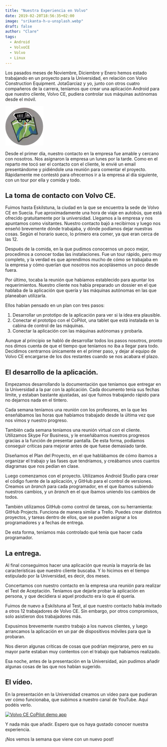 ```yaml
---
title: "Nuestra Experiencia en Volvo"
date: 2019-02-20T18:56:35+02:00
image: "srikanta-h-u-unsplash.webp"
draft: false
author: "Clare"
tags:
  - Android
  - VolvoCE
  - Volvo
  - Linux
---
```


Los pasados meses de Noviembre, Diciembre y Enero hemos estado trabajando en un proyecto para la Universidad, en relación con Volvo Construction Equipment. JotaGarciaz y yo, junto con otros cuatro compañeros de la carrera, teníamos que crear una aplicación Android para que nuestro cliente, Volvo CE, pudiera controlar sus máquinas autónomas desde el móvil.

![Logo de la app](logo-app.webp)

Desde el primer día, nuestro contacto en la empresa fue amable y cercano con nosotros. Nos asignaron la empresa un lunes por la tarde. Como en el reparto me tocó ser el contacto con el cliente, le envié un email presentándome y pidiéndole una reunión para comentar el proyecto. Rápidamente me contestó para ofrecernos ir a la empresa al día siguiente, con un tour por ella y comida y todo.

## La toma de contacto con Volvo CE.

Fuimos hasta Eskilstuna, la ciudad en la que se encuentra la sede de Volvo CE en Suecia. Fue aproximadamente una hora de viaje en autobús, que está ofrecido gratuitamente por la universidad. Llegamos a la empresa y nos apuntamos como visitantes. Nuestro contacto bajó a recibirnos y luego nos enseñó brevemente dónde trabajaba, y dónde podíamos dejar nuestras cosas. Según el horario sueco, lo primero era comer, ya que eran cerca de las 12.

Después de la comida, en la que pudimos conocernos un poco mejor, procedimos a conocer todas las instalaciones. Fue un tour rápido, pero muy completo, y la verdad es que aprendimos mucho de cómo se trabajaba en la empresa y cómo querían que nosotros nos acoplásemos un poco desde fuera.

Por último, tocaba la reunión que habíamos establecido para apuntar los requerimientos. Nuestro cliente nos había preparado un dossier en el que hablaba de la aplicación que quería y las máquinas autónomas en las que planeaban utilizarla.

Ellos habían pensado en un plan con tres pasos:

1. Desarrollar un prototipo de la aplicación para ver si la idea era plausible.
2. Conectar el prototipo con el CoPilot, una tablet que está instalada en la cabina de control de las máquinas.
3. Conectar la aplicación con las máquinas autónomas y probarla.

Aunque al principio se habló de desarrollar todos los pasos nosotros, pronto nos dimos cuenta de que el tiempo que teníamos no iba a llegar para todo. Decidimos centrarnos únicamente en el primer paso, y dejar al equipo de Volvo CE encargarse de los dos restantes cuando se nos acabara el plazo.

## El desarrollo de la aplicación.

Empezamos desarrollando la documentación que teníamos que entregar en la Universidad a la par con la aplicación. Cada documento tenía sus fechas límite, y estaban bastante ajustadas, así que fuimos trabajando rápido para no dejarnos nada en el tintero.

Cada semana teníamos una reunión con los profesores, en la que les enseñábamos las horas que habíamos trabajado desde la última vez que nos vimos y nuestro progreso.

También cada semana teníamos una reunión virtual con el cliente. Utilizamos Skype For Business, y le enseñábamos nuestros progresos gracias a la función de presentar pantalla. De esta forma, podíamos conseguir críticas para mejorar antes de que fuese demasiado tarde.

Diseñamos el Plan del Proyecto, en el que hablábamos de cómo íbamos a organizar el trabajo y las fases que tendríamos, y creábamos unos cuantos diagramas que nos pedían en clase.

Luego comenzamos con el proyecto. Utilizamos Android Studio para crear el código fuente de la aplicación, y GitHub para el control de versiones. Creamos un _branch_ para cada programador, en el que íbamos subiendo nuestros cambios, y un _branch_ en el que íbamos uniendo los cambios de todos.

También utilizamos GitHub como control de tareas, con su herramienta: GitHub Projects. Funciona de manera similar a Trello. Puedes crear distintos proyectos, y tareas dentro de ellos, que se pueden asignar a los programadores y a fechas de entrega.

De esta forma, teníamos más controlado qué tenía que hacer cada programador.

## La entrega.

Al final conseguimos hacer una aplicación que reunía la mayoría de las características que nuestro cliente buscaba. Y lo hicimos en el tiempo estipulado por la Universidad, es decir, dos meses.

Concertamos con nuestro contacto en la empresa una reunión para realizar el Test de Aceptación. Teníamos que dejarle probar la aplicación en persona, y que decidiera si aquel producto era lo que él quería.

Fuimos de nuevo a Eskilstuna al Test, al que nuestro contacto había invitado a otros 12 trabajadores de Volvo CE. Sin embargo, por otros compromisos, solo asistieron dos trabajadores más.

Expusimos brevemente nuestro trabajo a los nuevos clientes, y luego arrancamos la aplicación en un par de dispositivos móviles para que la probaran.

Nos dieron algunas críticas de cosas que podrían mejorarse, pero en su mayor parte estaban muy contentos con el trabajo que habíamos realizado.

Esa noche, antes de la presentación en la Universidad, aún pudimos añadir algunas cosas de las que nos habían sugerido.

## El vídeo.

En la presentación en la Universidad creamos un vídeo para que pudieran ver cómo funcionaba, que subimos a nuestro canal de YouTube. Aquí podéis verlo.

[![Volvo CE CoPilot demo app](https://img.youtube.com/vi/27wzuZg3A7I/0.jpg)](https://youtu.be/27wzuZg3A7I "Volvo CE CoPilot demo app")

Y nada más que añadir. Espero que os haya gustado conocer nuestra experiencia.

¡Nos vemos la semana que viene con un nuevo post!
